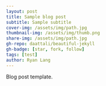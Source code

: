 ```yaml
---
layout: post
title: Sample blog post
subtitle: Sample subtitle
cover-img: /assets/img/path.jpg
thumbnail-img: /assets/img/thumb.png
share-img: /assets/img/path.jpg
gh-repo: daattali/beautiful-jekyll
gh-badge: [star, fork, follow]
tags: [test]
author: Ryan Lang
---
```


Blog post template.

